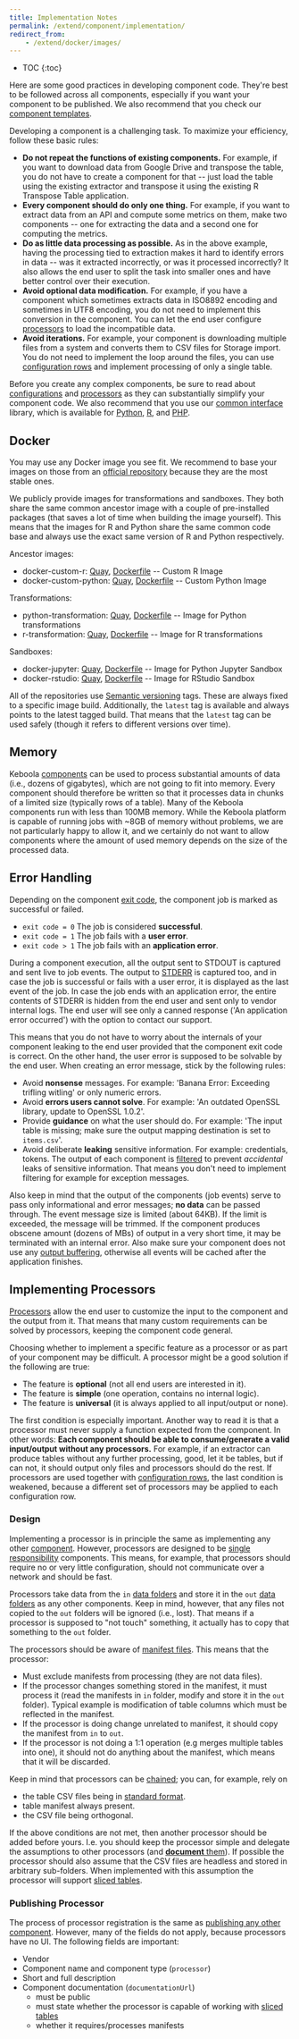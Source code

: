 ```yaml
---
title: Implementation Notes
permalink: /extend/component/implementation/
redirect_from:
    - /extend/docker/images/
---
```


* TOC
{:toc}

Here are some good practices in developing component code. They're best to be followed
across all components, especially if you want your component to be published. We also recommend
that you check our [component templates](https://github.com/keboola/component-generator).

Developing a component is a challenging task. To maximize your efficiency, follow these basic rules:

- **Do not repeat the functions of existing components.** For example, if you want to download data from Google Drive and transpose the
table, you do not have to create a component for that -- just load the table using the existing extractor and transpose it using
the existing R Transpose Table application.
- **Every component should do only one thing.** For example, if you want to extract data from an API and compute some metrics on them,
make two components -- one for extracting the data and a second one for computing the metrics.
- **Do as little data processing as possible.** As in the above example, having the processing tied to extraction makes it hard to
identify errors in data -- was it extracted incorrectly, or was it processed incorrectly? It also allows the end user to split the
task into smaller ones and have better control over their execution.
- **Avoid optional data modification.** For example, if you have a component which sometimes extracts data in ISO8892 encoding and sometimes
in UTF8 encoding, you do not need to implement this conversion in the component. You can let the end user configure
[processors](/extend/component/processors/) to load the incompatible data.
- **Avoid iterations.** For example, your component is downloading multiple files from a system and converts them to CSV files
for Storage import. You do not need to implement the loop around the files, you can use
[configuration rows](/integrate/storage/api/configurations/#configuration-rows) and implement processing of only a single table.

Before you create any complex components, be sure to read about
[configurations](/integrate/storage/api/configurations/) and [processors](/extend/component/processors/)
as they can substantially simplify your component code. We also recommend that you use our
[common interface](/extend/common-interface/) library, which is available for
[Python](/extend/component/implementation/python/#using-the-kbc-package),
[R](/extend/component/implementation/r/#using-the-kbc-package),
and [PHP](/extend/component/implementation/php/#using-the-kbc-package).

## Docker
You may use any Docker image you see fit. We recommend to base your images on those from an [official repository](https://hub.docker.com/search?q=&type=image)
because they are the most stable ones.

We publicly provide images for transformations and sandboxes.
They both share the same common ancestor image with a couple
of pre-installed packages (that saves a lot of time when building the image yourself).
This means that the images for R and Python share the same common code base and always use the
exact same version of R and Python respectively.

Ancestor images:

- docker-custom-r:
[Quay](https://quay.io/repository/keboola/docker-custom-r),
[Dockerfile](https://github.com/keboola/docker-custom-r) --
Custom R Image
- docker-custom-python:
[Quay](https://quay.io/repository/keboola/docker-custom-python),
[Dockerfile](https://github.com/keboola/docker-custom-python) --
Custom Python Image

Transformations:

- python-transformation:
[Quay](https://quay.io/repository/keboola/python-transformation),
[Dockerfile](https://github.com/keboola/python-transformation) --
Image for Python transformations
- r-transformation:
[Quay](https://quay.io/repository/keboola/r-transformation),
[Dockerfile](https://github.com/keboola/r-transformation) --
Image for R transformations

Sandboxes:

- docker-jupyter:
[Quay](https://quay.io/repository/keboola/docker-jupyter),
[Dockerfile](https://github.com/keboola/docker-jupyter) --
Image for Python Jupyter Sandbox
- docker-rstudio:
[Quay](https://quay.io/repository/keboola/docker-rstudio),
[Dockerfile](https://github.com/keboola/docker-rstudio) --
Image for RStudio Sandbox

All of the repositories use [Semantic versioning](http://semver.org/) tags. These are always fixed to a specific image build.
Additionally, the `latest` tag is available and always points to the latest tagged build. That means that the `latest` tag
can be used safely (though it refers to different versions over time).

## Memory
Keboola [components](/extend/component/) can be used to process substantial amounts of data (i.e., dozens of gigabytes), which are not
going to fit into memory. Every component should therefore be written so that it processes data in chunks of
a limited size (typically rows of a table). Many of the Keboola components run with less than 100MB memory.
While the Keboola platform is capable of running jobs with ~8GB of memory without problems, we are not particularly
happy to allow it, and we certainly do not want to allow components where the amount of used memory
depends on the size of the processed data.

## Error Handling
Depending on the component [exit code](/extend/common-interface/environment/#return-values), the component job is marked as
successful or failed.

- `exit code = 0`  The job is considered **successful**.
- `exit code = 1`  The job fails with a **user error**.
- `exit code > 1`  The job fails with an **application error**.

During a component execution, all the output sent to STDOUT is captured and sent live to job events.
The output to [STDERR](https://en.wikipedia.org/wiki/Standard_streams#Standard_error_.28stderr.29) is captured too, and
in case the job is successful or fails with a user error, it is displayed as the last event of the job. In case the
job ends with an application error, the entire contents of STDERR is hidden from the end user and sent only to
vendor internal logs. The end user will see only a canned response ('An application error occurred') with
the option to contact our support.

This means that you do not have to worry about the internals of your component leaking to the end user provided that
the component exit code is correct. On the other hand, the user error is supposed to be solvable by the end user. When creating an error message, stick by the following rules:

- Avoid **nonsense** messages. For example: 'Banana Error: Exceeding trifling witling' or only numeric errors.
- Avoid **errors users cannot solve**. For example: 'An outdated OpenSSL library, update to OpenSSL 1.0.2'.
- Provide **guidance** on what the user should do. For example: 'The input table is missing; make sure the output mapping destination is set to `items.csv`'.
- Avoid deliberate **leaking** sensitive information. For example: credentials, tokens. The output of each component is [filtered](/extend/common-interface/logging/#standard-output-and-standard-error) to prevent *accidental* leaks of sensitive information. That means you don't need to implement filtering for example for exception messages.

Also keep in mind that the output of the components (job events) serve to pass only informational and error messages; **no data** can be passed through.
The event message size is limited (about 64KB). If the limit is exceeded, the message will be trimmed. If the component produces
obscene amount (dozens of MBs) of output in a very short time, it may be terminated with an internal error.
Also make sure your component does not use any [output buffering](#language-specific-notes), otherwise all events will be cached after the application finishes.

## Implementing Processors
[Processors](/extend/component/processors/)
allow the end user to customize the input to the component and the output from it. That means
that many custom requirements can be solved by processors, keeping the component
code general.

Choosing whether to implement a specific feature as a processor or as part of your
component may be difficult. A processor might be a good solution if the following are true:

- The feature is **optional** (not all end users are interested in it).
- The feature is **simple** (one operation, contains no internal logic).
- The feature is **universal** (it is always applied to all input/output or none).

The first condition is especially important. Another way to read it is that a processor must never supply a function expected from the component.
In other words: **Each component should be able to consume/generate a valid input/output without any processors.** For example, if an extractor can
produce tables without any further processing, good, let it be tables, but if can not, it should output only files and processors should do the rest.
If processors are used together with [configuration rows](/integrate/storage/api/configurations/#configuration-rows),
the last condition is weakened, because a different set of processors may be applied to each configuration row.

### Design
Implementing a processor is in principle the same as implementing any other
[component](/extend/component/). However, processors are designed to be
[single responsibility](https://en.wikipedia.org/wiki/Single_responsibility_principle) components. This
means, for example, that processors should require no or very little configuration, should not communicate
over a network and should be fast.

Processors take data from the `in` [data folders](/extend/common-interface/folders/) and
store it in the `out` [data folders](/extend/common-interface/folders/) as any other components. Keep in mind, however,
that any files not copied to the `out` folders will be ignored (i.e., lost). That means if a processor is supposed to
"not touch" something, it actually has to copy that something to the `out` folder.

The processors should be aware of [manifest files](/extend/common-interface/manifest-files/). This means that
the processor:

- Must exclude manifests from processing (they are not data files).
- If the processor changes something stored in the manifest, it must process it (read the manifests in `in` folder, modify and store it in the `out` folder). Typical example is modification of table columns which must be reflected in the manifest.
- If the processor is doing change unrelated to manifest, it should copy the manifest from `in` to `out`.
- If the processor is not doing a 1:1 operation (e.g merges multiple tables into one), it should not do anything about the manifest, which means that it will be discarded.

Keep in mind that processors can be [chained](/extend/component/processors/#chaining-processors);
you can, for example, rely on

- the table CSV files being in [standard format](https://help.keboola.com/storage/tables/csv-files/#output-csv-format).
- table manifest always present.
- the CSV file being orthogonal.

If the above conditions are not met, then another processor should be added before yours. I.e. you should keep the
processor simple and delegate the assumptions to other processors (and [**document** them](#publishing-a-processor)). If possible the
processor should also assume that the CSV files are headless and stored in arbitrary sub-folders. When implemented with this assumption
the processor will support [sliced tables](/extend/common-interface/folders/#sliced-tables).

### Publishing Processor
The process of processor registration is the same as [publishing any other component](/extend/publish/).
However, many of the fields do not apply, because processors have no UI.
The following fields are important:

- Vendor
- Component name and component type (`processor`)
- Short and full description
- Component documentation (`documentationUrl`)
    - must be public
    - must state whether the processor is capable of working with [sliced tables](/extend/common-interface/folders/#sliced-tables)
    - whether it requires/processes manifests
